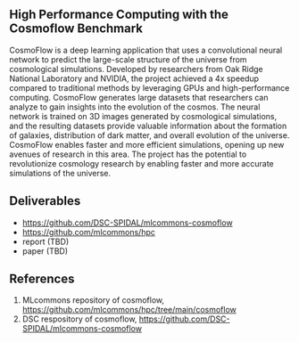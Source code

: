 ## High Performance Computing with the Cosmoflow Benchmark
CosmoFlow is a deep learning application that uses a convolutional neural network to predict the large-scale structure of the universe from cosmological simulations. Developed by researchers from Oak Ridge National Laboratory and NVIDIA, the project achieved a 4x speedup compared to traditional methods by leveraging GPUs and high-performance computing. CosmoFlow generates large datasets that researchers can analyze to gain insights into the evolution of the cosmos. The neural network is trained on 3D images generated by cosmological simulations, and the resulting datasets provide valuable information about the formation of galaxies, distribution of dark matter, and overall evolution of the universe. CosmoFlow enables faster and more efficient simulations, opening up new avenues of research in this area. The project has the potential to revolutionize cosmology research by enabling faster and more accurate simulations of the universe. 

## Deliverables

* https://github.com/DSC-SPIDAL/mlcommons-cosmoflow
* https://github.com/mlcommons/hpc
* report (TBD)
* paper (TBD)

## References
1. MLcommons repository of cosmoflow, <https://github.com/mlcommons/hpc/tree/main/cosmoflow>
2. DSC respository of cosmoflow, <https://github.com/DSC-SPIDAL/mlcommons-cosmoflow>